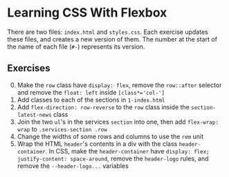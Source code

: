 # Learning CSS With Flexbox

There are two files: ``index.html`` and ``styles.css``.
Each exercise updates these files, and creates a new version of them.
The number at the start of the name of each file (``#-``) represents its version.

## Exercises
0. Make the ``row`` class have ``display: flex``, remove the ``row::after`` selector and remove the ``float: left`` inside ``[class*='col-']``
1. Add classes to each of the sections in ``1-index.html``
2. Add ``flex-direction: row-reverse`` to the ``row`` class inside the ``section-latest-news`` class
3. Join the two ``ul``'s in the services ``section`` into one, then add ``flex-wrap: wrap`` to ``.services-section .row``
4. Change the widths of some rows and columns to use the ``rem`` unit
5. Wrap the HTML ``header``'s contents in a div with the class ``header-container``. In CSS, make the ``header-container`` have ``display: flex; justify-content: space-around``, remove the ``header-logo`` rules, and remove the ``--header-logo...`` variables
